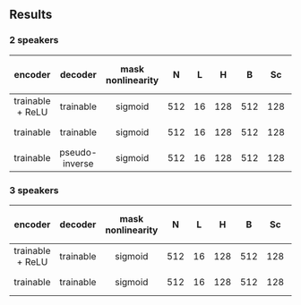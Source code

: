 ## Results
### 2 speakers
| encoder | decoder | mask nonlinearity | N | L | H | B | Sc | P | X | R | causal | optimizer | lr | SI-SDRi [dB] | SDRi [dB] | PESQ |
| :---: | :---: | :---: | :---: | :---: | :---: | :---: | :---: | :---: | :---: | :---: | :---: | :---: | :---: | :---: | :---: | :---: |
| trainable + ReLU | trainable | sigmoid | 512 | 16 | 128 | 512 | 128 | 3 | 8 | 3 | False | adam | 1e-3 | 15.6 | 15.9 | 3.29 |
| trainable | trainable | sigmoid | 512 | 16 | 128 | 512 | 128 | 3 | 8 | 3 | False | adam | 1e-3 |  |  |  |
| trainable | pseudo-inverse | sigmoid | 512 | 16 | 128 | 512 | 128 | 3 | 8 | 3 | False | adam | 1e-3 |  |  |  |

### 3 speakers
| encoder | decoder | mask nonlinearity | N | L | H | B | Sc | P | X | R | causal | optimizer | lr | SI-SDRi [dB] | SDRi [dB] | PESQ |
| :---: | :---: | :---: | :---: | :---: | :---: | :---: | :---: | :---: | :---: | :---: | :---: | :---: | :---: | :---: | :---: | :---: |
| trainable + ReLU | trainable | sigmoid | 512 | 16 | 128 | 512 | 128 | 3 | 8 | 3 | False | adam | 1e-3 |  |  |  |
| trainable | trainable | sigmoid | 512 | 16 | 128 | 512 | 128 | 3 | 8 | 3 | False | adam | 1e-3 |  |  |  |